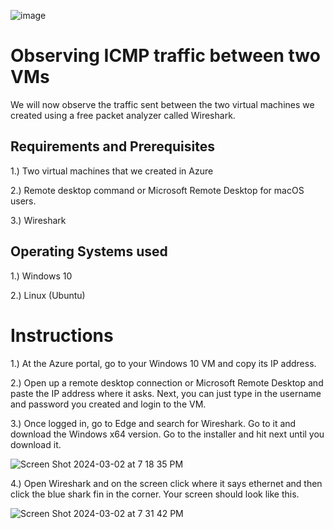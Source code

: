 ![image](https://github.com/Chillsoda/observing-icmp-traffic/assets/161760771/b21a6713-8741-42a2-844a-8ac4f381d943)

<h1> Observing ICMP traffic between two VMs</h1> 

We will now observe the traffic sent between the two virtual machines we created using a free packet analyzer called Wireshark. 

<h2> Requirements and Prerequisites </h2> 

1.) Two virtual machines that we created in Azure 

2.) Remote desktop command or Microsoft Remote Desktop for macOS users. 

3.) Wireshark 

<h2> Operating Systems used </h2> 

1.) Windows 10 

2.) Linux (Ubuntu) 

<h1> Instructions </h1>

1.) At the Azure portal, go to your Windows 10 VM and copy its IP address. 

2.) Open up a remote desktop connection or Microsoft Remote Desktop and paste the IP address where it asks. Next, you can just type in the username and password you created and login to the VM. 

3.) Once logged in, go to Edge and search for Wireshark. Go to it and download the Windows x64 version. Go to the installer and hit next until you download it. 

![Screen Shot 2024-03-02 at 7 18 35 PM](https://github.com/Chillsoda/observing-icmp-traffic/assets/161760771/7007979b-55a3-4071-bfa0-1480e65de106) 

4.) Open Wireshark and on the screen click where it says ethernet and then click the blue shark fin in the corner. Your screen should look like this. 

![Screen Shot 2024-03-02 at 7 31 42 PM](https://github.com/Chillsoda/observing-icmp-traffic/assets/161760771/ccf097c7-e064-4537-b8b0-c7c4b9482473)


